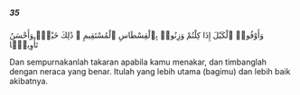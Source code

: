 ##### 35

<span class="ayah">وَأَوْفُوا۟ ٱلْكَيْلَ إِذَا كِلْتُمْ وَزِنُوا۟ بِٱلْقِسْطَاسِ ٱلْمُسْتَقِيمِ ۚ ذَٰلِكَ خَيْرٌۭ وَأَحْسَنُ تَأْوِيلًۭا</span>

<span class="ayah_translation">Dan sempurnakanlah takaran apabila kamu menakar, dan timbanglah dengan neraca yang benar. Itulah yang lebih utama (bagimu) dan lebih baik akibatnya.</span>
